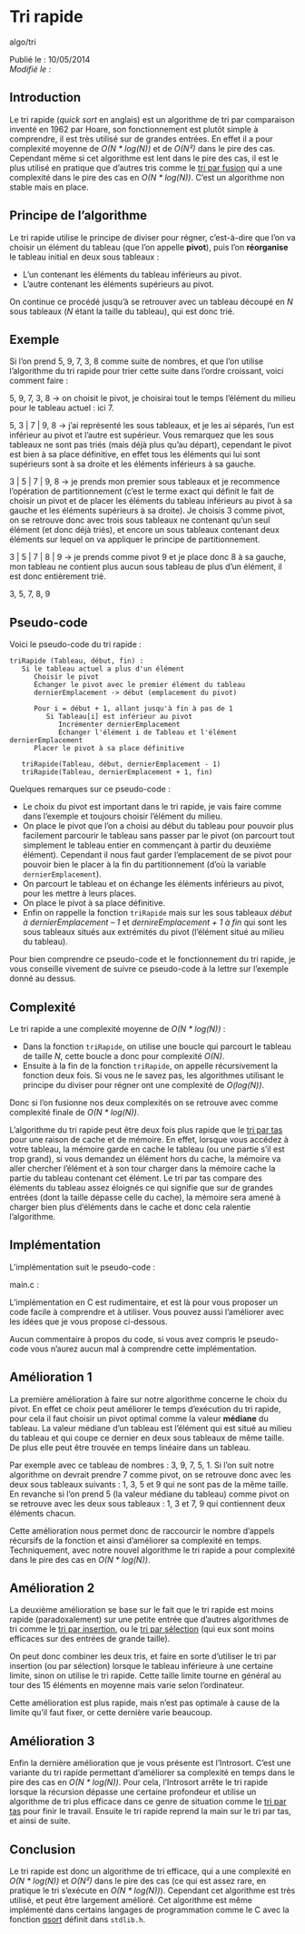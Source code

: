 Tri rapide
==========
algo/tri

Publié le : 10/05/2014  
*Modifié le :*

## Introduction

Le tri rapide (*quick sort* en anglais) est un algorithme de tri par comparaison inventé en 1962 par Hoare, son fonctionnement est plutôt simple à comprendre, il est très utilisé sur de grandes entrées. En effet il a pour complexité moyenne de *O(N \* log(N))* et de *O(N²)* dans le pire des cas. Cependant même si cet algorithme est lent dans le pire des cas, il est le plus utilisé en pratique que d’autres tris comme le [tri par fusion](http://napnac.ga/algo/tri/tri_fusion.html) qui a une complexité dans le pire des cas en *O(N \* log(N))*. C’est un algorithme non stable mais en place.

## Principe de l’algorithme

Le tri rapide utilise le principe de diviser pour régner, c’est-à-dire que l’on va choisir un élément du tableau (que l’on appelle **pivot**), puis l’on **réorganise** le tableau initial en deux sous tableaux :

- L’un contenant les éléments du tableau inférieurs au pivot.
- L’autre contenant les éléments supérieurs au pivot.

On continue ce procédé jusqu’à se retrouver avec un tableau découpé en *N* sous tableaux (*N* étant la taille du tableau), qui est donc trié.

## Exemple

Si l’on prend 5, 9, 7, 3, 8 comme suite de nombres, et que l’on utilise l’algorithme du tri rapide pour trier cette suite dans l’ordre croissant, voici comment faire :

5, 9, 7, 3, 8 -> on choisit le pivot, je choisirai tout le temps l’élément du milieu pour le tableau actuel : ici 7.

5, 3 | 7 | 9, 8 -> j’ai représenté les sous tableaux, et je les ai séparés, l’un est inférieur au pivot et l’autre est supérieur. Vous remarquez que les sous tableaux ne sont pas triés (mais déjà plus qu’au départ), cependant le pivot est bien à sa place définitive, en effet tous les éléments qui lui sont supérieurs sont à sa droite et les éléments inférieurs à sa gauche.

3 | 5 | 7 | 9, 8 -> je prends mon premier sous tableaux et je recommence l’opération de partitionnement (c’est le terme exact qui définit le fait de choisir un pivot et de placer les éléments du tableau inférieurs au pivot à sa gauche et les éléments supérieurs à sa droite). Je choisis 3 comme pivot, on se retrouve donc avec trois sous tableaux ne contenant qu’un seul élément (et donc déjà triés), et encore un sous tableaux contenant deux éléments sur lequel on va appliquer le principe de partitionnement.

3 | 5 | 7 | 8 | 9 -> je prends comme pivot 9 et je place donc 8 à sa gauche, mon tableau ne contient plus aucun sous tableau de plus d’un élément, il est donc entièrement trié.

3, 5, 7, 8, 9

## Pseudo-code

Voici le pseudo-code du tri rapide :

```nohighlight
triRapide (Tableau, début, fin) :
   Si le tableau actuel a plus d'un élément
      Choisir le pivot
      Échanger le pivot avec le premier élément du tableau
      dernierEmplacement -> début (emplacement du pivot)

      Pour i = début + 1, allant jusqu'à fin à pas de 1
         Si Tableau[i] est inférieur au pivot
            Incrémenter dernierEmplacement
            Échanger l'élément i de Tableau et l'élément dernierEmplacement
      Placer le pivot à sa place définitive

   triRapide(Tableau, début, dernierEmplacement - 1)
   triRapide(Tableau, dernierEmplacement + 1, fin)
```

Quelques remarques sur ce pseudo-code :

- Le choix du pivot est important dans le tri rapide, je vais faire comme dans l’exemple et toujours choisir l’élément du milieu.
- On place le pivot que l’on a choisi au début du tableau pour pouvoir plus facilement parcourir le tableau sans passer par le pivot (on parcourt tout simplement le tableau entier en commençant à partir du deuxième élément). Cependant il nous faut garder l’emplacement de se pivot pour pouvoir bien le placer à la fin du partitionnement (d’où la variable `dernierEmplacement`).
- On parcourt le tableau et on échange les éléments inférieurs au pivot, pour les mettre à leurs places.
- On place le pivot à sa place définitive.
- Enfin on rappelle la fonction `triRapide` mais sur les sous tableaux *début à dernierEmplacement – 1* et *dernireEmplacement + 1 à fin* qui sont les sous tableaux situés aux extrémités du pivot (l’élément situé au milieu du tableau).

Pour bien comprendre ce pseudo-code et le fonctionnement du tri rapide, je vous conseille vivement de suivre ce pseudo-code à la lettre sur l’exemple donné au dessus.

## Complexité

Le tri rapide a une complexité moyenne de *O(N \* log(N))* :

- Dans la fonction `triRapide`, on utilise une boucle qui parcourt le tableau de taille *N*, cette boucle a donc pour complexité *O(N)*.
- Ensuite à la fin de la fonction `triRapide`, on appelle récursivement la fonction deux fois. Si vous ne le savez pas, les algorithmes utilisant le principe du diviser pour régner ont une complexité de *O(log(N))*.

Donc si l’on fusionne nos deux complexités on se retrouve avec comme complexité finale de *O(N \* log(N))*.

L’algorithme du tri rapide peut être deux fois plus rapide que le [tri par tas](http://napnac.ga/algo/tri/tri_tas.html) pour une raison de cache et de mémoire. En effet, lorsque vous accédez à votre tableau, la mémoire garde en cache le tableau (ou une partie s’il est trop grand), si vous demandez un élément hors du cache, la mémoire va aller chercher l’élément et à son tour charger dans la mémoire cache la partie du tableau contenant cet élément. Le tri par tas compare des éléments du tableau assez éloignés ce qui signifie que sur de grandes entrées (dont la taille dépasse celle du cache), la mémoire sera amené à charger bien plus d’éléments dans le cache et donc cela ralentie l’algorithme.

## Implémentation

L’implémentation suit le pseudo-code :

main.c : 

L’implémentation en C est rudimentaire, et est là pour vous proposer un code facile à comprendre et à utiliser. Vous pouvez aussi l’améliorer avec les idées que je vous propose ci-dessous.

Aucun commentaire à propos du code, si vous avez compris le pseudo-code vous n’aurez aucun mal à comprendre cette implémentation.

## Amélioration 1

La première amélioration à faire sur notre algorithme concerne le choix du pivot. En effet ce choix peut améliorer le temps d’exécution du tri rapide, pour cela il faut choisir un pivot optimal comme la valeur **médiane** du tableau. La valeur médiane d’un tableau est l’élément qui est situé au milieu du tableau et qui coupe ce dernier en deux sous tableaux de même taille. De plus elle peut être trouvée en temps linéaire dans un tableau.

Par exemple avec ce tableau de nombres : 3, 9, 7, 5, 1. Si l’on suit notre algorithme on devrait prendre 7 comme pivot, on se retrouve donc avec les deux sous tableaux suivants : 1, 3, 5 et 9 qui ne sont pas de la même taille. En revanche si l’on prend 5 (la valeur médiane du tableau) comme pivot on se retrouve avec les deux sous tableaux : 1, 3 et 7, 9 qui contiennent deux éléments chacun.

Cette amélioration nous permet donc de raccourcir le nombre d’appels récursifs de la fonction et ainsi d’améliorer sa complexité en temps. Techniquement, avec notre nouvel algorithme le tri rapide a pour complexité dans le pire des cas en *O(N \* log(N))*.

## Amélioration 2

La deuxième amélioration se base sur le fait que le tri rapide est moins rapide (paradoxalement) sur une petite entrée que d’autres algorithmes de tri comme le [tri par insertion](http://napnac.ga/algo/tri/tri_insertion.html), ou le [tri par sélection](http://napnac.ga/algo/tri/tri_selection.html) (qui eux sont moins efficaces sur des entrées de grande taille).

On peut donc combiner les deux tris, et faire en sorte d’utiliser le tri par insertion (ou par sélection) lorsque le tableau inférieure à une certaine limite, sinon on utilise le tri rapide. Cette taille limite tourne en général au tour des 15 éléments en moyenne mais varie selon l’ordinateur.

Cette amélioration est plus rapide, mais n’est pas optimale à cause de la limite qu’il faut fixer, or cette dernière varie beaucoup.

## Amélioration 3

Enfin la dernière amélioration que je vous présente est l’Introsort. C’est une variante du tri rapide permettant d’améliorer sa complexité en temps dans le pire des cas en *O(N \* log(N))*. Pour cela, l’Introsort arrête le tri rapide lorsque la récursion dépasse une certaine profondeur et utilise un algorithme de tri plus efficace dans ce genre de situation comme le [tri par tas](http://napnac.ga/algo/tri/tri_tas.html) pour finir le travail. Ensuite le tri rapide reprend la main sur le tri par tas, et ainsi de suite.

## Conclusion

Le tri rapide est donc un algorithme de tri efficace, qui a une complexité en *O(N \* log(N))* et *O(N²)* dans le pire des cas (ce qui est assez rare, en pratique le tri s’exécute en *O(N \* log(N))*). Cependant cet algorithme est très utilisé, et peut être largement amélioré. Cet algorithme est même implémenté dans certains langages de programmation comme le C avec la fonction [qsort](http://www.cplusplus.com/reference/cstdlib/qsort/?kw=qsort) définit dans `stdlib.h`.
